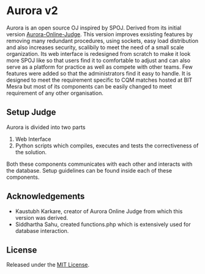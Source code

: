 Aurora v2
=========

Aurora is an open source OJ inspired by SPOJ. Derived from its initial version [Aurora-Online-Judge](https://github.com/kaustubh-karkare/aurora-online-judge). This version improves exsisting features by removing many redundant procedures, using sockets, easy load distribution and also increases security, scalibily to meet the need of a small scale organization.
Its web interface is redesigned from scratch to make it look more SPOJ like so that users find it to comfortable to adjust and can also serve as a platform for practice as well as compete with other teams. Few features were added so that the administrators find it easy to handle.
It is designed to meet the requirement specific to CQM matches hosted at BIT Mesra but most of its components can be easily changed to meet requirement of any other organisation.

Setup Judge
-----------

Aurora is divided into two parts

1. Web Interface
2. Python scripts which compiles, executes and tests the correctiveness of the solution.

Both these components communicates with each other and interacts with the database. 
Setup guidelines can be found inside each of these components.

Acknowledgements
----------------

* Kaustubh Karkare, creator of Aurora Online Judge from which this version was derived.
* Siddhartha Sahu, created functions.php which is extensively used for database interaction.

License
-------

Released under the [MIT License](http://opensource.org/licenses/MIT).
